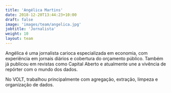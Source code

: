 ```yaml
---
title: 'Angélica Martins'
date: 2018-12-20T13:44:23+10:00
draft: false
image: 'images/team/angelica.jpg'
jobtitle: 'Jornalista'
weight: 10
layout: team
---
```


Angélica é uma jornalista carioca especializada em economia, com experiência em jornais diários e cobertura do orçamento público. Também já publicou em revistas como Capital Aberto e atualmente une a vivência de repórter com o mundo dos dados.

No VOLT, trabalhou principalmente com agregação, extração, limpeza e organização de dados.
